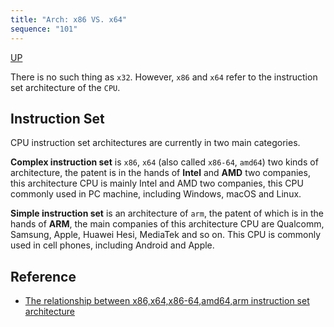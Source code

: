 ```yaml
---
title: "Arch: x86 VS. x64"
sequence: "101"
---
```


[UP](/linux.html)


There is no such thing as `x32`. However, `x86` and `x64` refer to the instruction set architecture of the `CPU`.

## Instruction Set

CPU instruction set architectures are currently in two main categories.

**Complex instruction set** is `x86`, `x64` (also called `x86-64`, `amd64`) two kinds of architecture,
the patent is in the hands of **Intel** and **AMD** two companies,
this architecture CPU is mainly Intel and AMD two companies,
this CPU commonly used in PC machine, including Windows, macOS and Linux.

**Simple instruction set** is an architecture of `arm`,
the patent of which is in the hands of **ARM**,
the main companies of this architecture CPU are Qualcomm, Samsung, Apple, Huawei Hesi, MediaTek and so on.
This CPU is commonly used in cell phones, including Android and Apple.

## Reference

- [The relationship between x86,x64,x86-64,amd64,arm instruction set architecture](https://www.sobyte.net/post/2022-03/x86-x64-x86-64-amd64-arm/)
